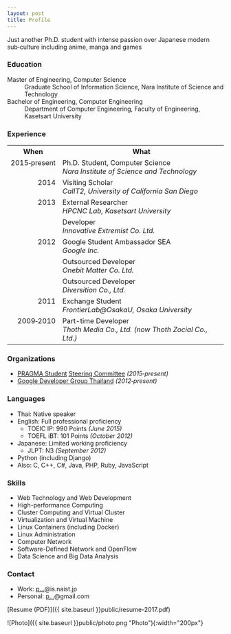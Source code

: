 ```yaml
---
layout: post
title: Profile
---
```


<div class="message">
  Just another Ph.D. student with intense passion over Japanese modern sub&#8209;culture including anime, manga and games
</div>

### Education

<dl>
  <dt>Master of Engineering, Computer Science</dt>
  <dd>Graduate School of Information Science, Nara Institute of Science and Technology</dd>
  <dt>Bachelor of Engineering, Computer Engineering</dt>
  <dd>Department of Computer Engineering, Faculty of Engineering, Kasetsart University</dd>
</dl>

### Experience

<style type="text/css">
.tg .tg-baqh{text-align:center;vertical-align:top}
.tg .tg-lqy6{text-align:right;vertical-align:top}
.tg .tg-yw4l{vertical-align:top}
</style>
<table class="tg">
  <tr>
    <th class="tg-baqh">When</th>
    <th class="tg-baqh">What</th>
  </tr>
  <tr>
    <td class="tg-lqy6">2015&#8209;present</td>
    <td class="tg-yw4l">Ph.D. Student, Computer Science<br><em>Nara Institute of Science and Technology</em></td>
  </tr>
  <tr>
    <td class="tg-lqy6">2014</td>
    <td class="tg-yw4l">Visiting Scholar<br><em>CalIT2, University of California San Diego</em></td>
  </tr>
  <tr>
    <td class="tg-lqy6" rowspan="2">2013</td>
    <td class="tg-yw4l">External Researcher<br><em>HPCNC Lab, Kasetsart University</em></td>
  </tr>
  <tr>
    <td class="tg-yw4l">Developer<br><em>Innovative Extremist Co. Ltd.</em></td>
  </tr>
  <tr>
    <td class="tg-lqy6" rowspan="3">2012</td>
    <td class="tg-yw4l">Google Student Ambassador SEA<br><em>Google Inc.</em></td>
  </tr>
  <tr>
    <td class="tg-yw4l">Outsourced Developer<br><em>Onebit Matter Co. Ltd.</em></td>
  </tr>
  <tr>
    <td class="tg-yw4l">Outsourced Developer<br><em>Diversition Co., Ltd.</em></td>
  </tr>
  <tr>
    <td class="tg-lqy6">2011</td>
    <td class="tg-yw4l">Exchange Student<br><em>FrontierLab@OsakaU, Osaka University</em></td>
  </tr>
  <tr>
    <td class="tg-lqy6">2009&#8209;2010</td>
    <td class="tg-yw4l">Part-time Developer<br><em>Thoth Media Co., Ltd. (now Thoth Zocial Co., Ltd.)</em></td>
  </tr>
</table>

### Organizations
* [PRAGMA Student](http://www.pragma-grid.net/students.php) [Steering Committee](http://www.pragma-grid.net/students-contact.php) *(2015&#8209;present)*
* [Google Developer Group Thailand](http://www.gdg.in.th/) *(2012&#8209;present)*

### Languages
* Thai: Native speaker
* English: Full professional proficiency
  * TOEIC IP: 990 Points *(June 2015)*
  * TOEFL iBT: 101 Points *(October 2012)*
* Japanese: Limited working proficiency
  * JLPT: N3 *(September 2012)*
* Python (including Django)
* Also: C, C++, C#, Java, PHP, Ruby, JavaScript

### Skills
* Web Technology and Web Development
* High-performance Computing
* Cluster Computing and Virtual Cluster
* Virtualization and Virtual Machine
* Linux Containers (including Docker)
* Linux Administration
* Computer Network
* Software-Defined Network and OpenFlow
* Data Science and Big Data Analysis

### Contact

  * Work: <a href="http://www.google.com/recaptcha/mailhide/d?k=016LGEIDcJX-65hB9VtMycgQ==&amp;c=dTVLvwkIrkqPGWl3pK4vRP3A92AYtXY209x3bfj1OovqLxCsdKPh_lZgMoy0-mps" onclick="window.open('http://www.google.com/recaptcha/mailhide/d?k\075016LGEIDcJX-65hB9VtMycgQ\75\75\46c\75dTVLvwkIrkqPGWl3pK4vRP3A92AYtXY209x3bfj1OovqLxCsdKPh_lZgMoy0-mps', '', 'toolbar=0,scrollbars=0,location=0,statusbar=0,menubar=0,resizable=0,width=500,height=300'); return false;" title="Reveal this e-mail address">p...</a>@is.naist.jp
  * Personal: <a href="http://www.google.com/recaptcha/mailhide/d?k=01rtpQbYMvMufE60IPGin7hQ==&amp;c=0dNSj_tTuBkhZ0F_mU66J3PT2QtjwULrGIA799FTJ7s=" onclick="window.open('http://www.google.com/recaptcha/mailhide/d?k\07501rtpQbYMvMufE60IPGin7hQ\75\75\46c\0750dNSj_tTuBkhZ0F_mU66J3PT2QtjwULrGIA799FTJ7s\075', '', 'toolbar=0,scrollbars=0,location=0,statusbar=0,menubar=0,resizable=0,width=500,height=300'); return false;" title="Reveal this e-mail address">p...</a>@gmail.com

[Resume (PDF)]({{ site.baseurl }}public/resume-2017.pdf)

![Photo]({{ site.baseurl }}public/photo.png "Photo"){:width="200px"}
